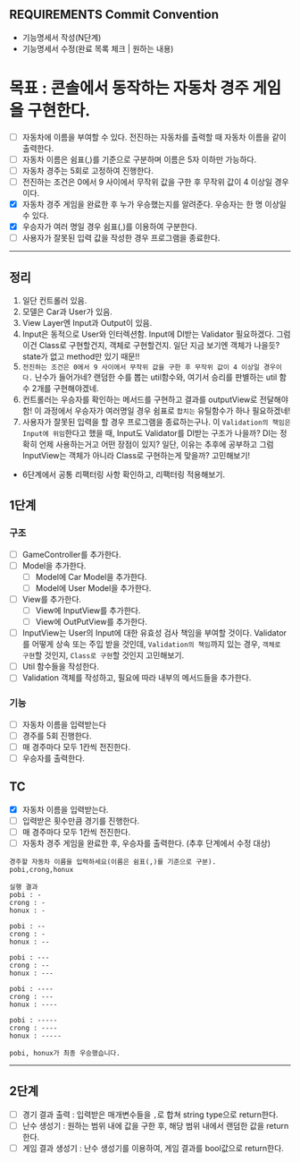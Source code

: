 ## REQUIREMENTS Commit Convention

- 기능명세서 작성(N단계)
- 기능명세서 수정(완료 목록 체크 | 원하는 내용)

# 목표 : 콘솔에서 동작하는 자동차 경주 게임을 구현한다.

- [ ] 자동차에 이름을 부여할 수 있다. 전진하는 자동차를 출력할 때 자동차 이름을 같이 출력한다.
- [ ] 자동차 이름은 쉼표(,)를 기준으로 구분하며 이름은 5자 이하만 가능하다.
- [ ] 자동차 경주는 5회로 고정하여 진행한다.
- [ ] 전진하는 조건은 0에서 9 사이에서 무작위 값을 구한 후 무작위 값이 4 이상일 경우이다.
- [x] 자동차 경주 게임을 완료한 후 누가 우승했는지를 알려준다. 우승자는 한 명 이상일 수 있다.
- [x] 우승자가 여러 명일 경우 쉼표(,)를 이용하여 구분한다.
- [ ] 사용자가 잘못된 입력 값을 작성한 경우 프로그램을 종료한다.

---

## 정리

1. 일단 컨트롤러 있음.
2. 모델은 Car과 User가 있음.
3. View Layer엔 Input과 Output이 있음.
4. Input은 동적으로 User와 인터렉션함. Input에 DI받는 Validator 필요하겠다. 그럼 이건 Class로 구현할건지, 객체로 구현할건지. 일단 지금 보기엔 객체가 나을듯? state가 없고 method만 있기 때문!!
5. `전진하는 조건은 0에서 9 사이에서 무작위 값을 구한 후 무작위 값이 4 이상일 경우이다.` 난수가 들어가네? 랜덤한 수를 뽑는 util함수와, 여기서 승리를 판별하는 util 함수 2개를 구현해야겠네.
6. 컨트롤러는 우승자를 확인하는 메서드를 구현하고 결과를 outputView로 전달해야함! 이 과정에서 우승자가 여러명일 경우 쉼표로 `합치는` 유틸함수가 하나 필요하겠네!
7. 사용자가 잘못된 입력을 할 경우 프로그램을 종료하는구나. 이 `Validation의 책임은 Input에 위임`한다고 했을 때, Input도 Validator를 DI받는 구조가 나을까? DI는 정확히 언제 사용하는거고 어떤 장점이 있지? 일단, 이유는 추후에 공부하고 그럼 InputView는 객체가 아니라 Class로 구현하는게 맞을까? 고민해보기!

- 6단계에서 공통 리팩터링 사항 확인하고, 리팩터링 적용해보기.

## 1단계

### 구조

- [ ] GameController를 추가한다.
- [ ] Model을 추가한다.
  - [ ] Model에 Car Model을 추가한다.
  - [ ] Model에 User Model을 추가한다.
- [ ] View를 추가한다.
  - [ ] View에 InputView를 추가한다.
  - [ ] View에 OutPutView를 추가한다.
- [ ] InputView는 User의 Input에 대한 유효성 검사 책임을 부여할 것이다. Validator를 어떻게 상속 또는 주입 받을 것인데, `Validation의 책임`까지 있는 경우, `객체로 구현`할 것인지, `Class로 구현`할 것인지 고민해보기.
- [ ] Util 함수들을 작성한다.
- [ ] Validation 객체를 작성하고, 필요에 따라 내부의 메서드들을 추가한다.

### 기능

- [ ] 자동차 이름을 입력받는다
- [ ] 경주를 5회 진행한다.
- [ ] 매 경주마다 모두 1칸씩 전진한다.
- [ ] 우승자를 출력한다.

## TC

- [x] 자동차 이름을 입력받는다.
- [ ] 입력받은 횟수만큼 경기를 진행한다.
- [ ] 매 경주마다 모두 1칸씩 전진한다.
- [ ] 자동차 경주 게임을 완료한 후, 우승자를 출력한다. (추후 단계에서 수정 대상)

```text
경주할 자동차 이름을 입력하세요(이름은 쉼표(,)를 기준으로 구분).
pobi,crong,honux

실행 결과
pobi : -
crong : -
honux : -

pobi : --
crong : -
honux : --

pobi : ---
crong : --
honux : ---

pobi : ----
crong : ---
honux : ----

pobi : -----
crong : ----
honux : -----

pobi, honux가 최종 우승했습니다.
```

---

## 2단계

- [ ] 경기 결과 출력 : 입력받은 매개변수들을 `,`로 합쳐 string type으로 return한다.
- [ ] 난수 생성기 : 원하는 범위 내에 값을 구한 후, 해당 범위 내에서 랜덤한 값을 return한다.
- [ ] 게임 결과 생성기 : 난수 생성기를 이용하여, 게임 결과를 bool값으로 return한다.
